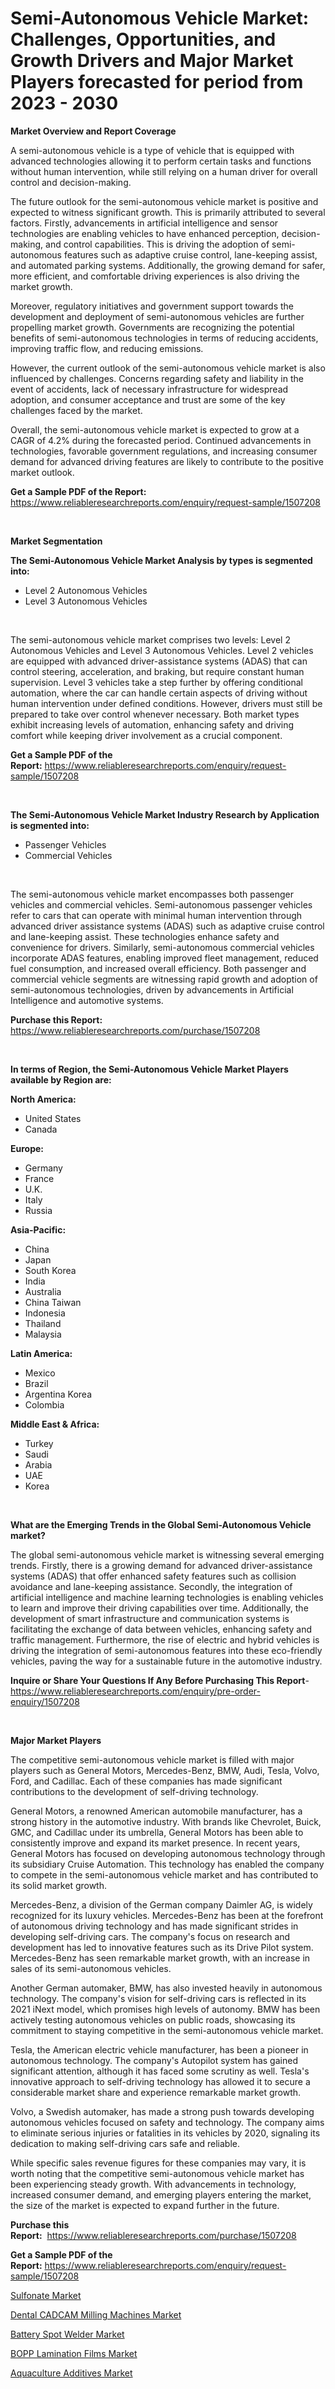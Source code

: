 <p><h1>Semi-Autonomous Vehicle Market: Challenges, Opportunities, and Growth Drivers and Major Market Players forecasted for period from 2023 - 2030</h1></p><p><strong>Market Overview and Report Coverage</strong></p>
<p><p>A semi-autonomous vehicle is a type of vehicle that is equipped with advanced technologies allowing it to perform certain tasks and functions without human intervention, while still relying on a human driver for overall control and decision-making.</p><p>The future outlook for the semi-autonomous vehicle market is positive and expected to witness significant growth. This is primarily attributed to several factors. Firstly, advancements in artificial intelligence and sensor technologies are enabling vehicles to have enhanced perception, decision-making, and control capabilities. This is driving the adoption of semi-autonomous features such as adaptive cruise control, lane-keeping assist, and automated parking systems. Additionally, the growing demand for safer, more efficient, and comfortable driving experiences is also driving the market growth.</p><p>Moreover, regulatory initiatives and government support towards the development and deployment of semi-autonomous vehicles are further propelling market growth. Governments are recognizing the potential benefits of semi-autonomous technologies in terms of reducing accidents, improving traffic flow, and reducing emissions.</p><p>However, the current outlook of the semi-autonomous vehicle market is also influenced by challenges. Concerns regarding safety and liability in the event of accidents, lack of necessary infrastructure for widespread adoption, and consumer acceptance and trust are some of the key challenges faced by the market.</p><p>Overall, the semi-autonomous vehicle market is expected to grow at a CAGR of 4.2% during the forecasted period. Continued advancements in technologies, favorable government regulations, and increasing consumer demand for advanced driving features are likely to contribute to the positive market outlook.</p></p>
<p><strong>Get a Sample PDF of the Report:</strong> <a href="https://www.reliableresearchreports.com/enquiry/request-sample/1507208">https://www.reliableresearchreports.com/enquiry/request-sample/1507208</a></p>
<p>&nbsp;</p>
<p><strong>Market Segmentation</strong></p>
<p><strong>The Semi-Autonomous Vehicle Market Analysis by types is segmented into:</strong></p>
<p><ul><li>Level 2 Autonomous Vehicles</li><li>Level 3 Autonomous Vehicles</li></ul></p>
<p>&nbsp;</p>
<p><p>The semi-autonomous vehicle market comprises two levels: Level 2 Autonomous Vehicles and Level 3 Autonomous Vehicles. Level 2 vehicles are equipped with advanced driver-assistance systems (ADAS) that can control steering, acceleration, and braking, but require constant human supervision. Level 3 vehicles take a step further by offering conditional automation, where the car can handle certain aspects of driving without human intervention under defined conditions. However, drivers must still be prepared to take over control whenever necessary. Both market types exhibit increasing levels of automation, enhancing safety and driving comfort while keeping driver involvement as a crucial component.</p></p>
<p><strong>Get a Sample PDF of the Report:</strong>&nbsp;<a href="https://www.reliableresearchreports.com/enquiry/request-sample/1507208">https://www.reliableresearchreports.com/enquiry/request-sample/1507208</a></p>
<p>&nbsp;</p>
<p><strong>The Semi-Autonomous Vehicle Market Industry Research by Application is segmented into:</strong></p>
<p><ul><li>Passenger Vehicles</li><li>Commercial Vehicles</li></ul></p>
<p>&nbsp;</p>
<p><p>The semi-autonomous vehicle market encompasses both passenger vehicles and commercial vehicles. Semi-autonomous passenger vehicles refer to cars that can operate with minimal human intervention through advanced driver assistance systems (ADAS) such as adaptive cruise control and lane-keeping assist. These technologies enhance safety and convenience for drivers. Similarly, semi-autonomous commercial vehicles incorporate ADAS features, enabling improved fleet management, reduced fuel consumption, and increased overall efficiency. Both passenger and commercial vehicle segments are witnessing rapid growth and adoption of semi-autonomous technologies, driven by advancements in Artificial Intelligence and automotive systems.</p></p>
<p><strong>Purchase this Report:</strong>&nbsp; <a href="https://www.reliableresearchreports.com/purchase/1507208">https://www.reliableresearchreports.com/purchase/1507208</a></p>
<p>&nbsp;</p>
<p><strong>In terms of Region, the Semi-Autonomous Vehicle Market Players available by Region are:</strong></p>
<p>
    <p> <strong> North America: </strong>
        <ul>
            <li>United States</li>
            <li>Canada</li>
        </ul>
        </p> 
    <p> <strong> Europe: </strong>
        <ul>
            <li>Germany</li>
            <li>France</li>
            <li>U.K.</li>
            <li>Italy</li>
            <li>Russia</li>
        </ul>
        </p> 
    <p> <strong> Asia-Pacific: </strong>
        <ul>
            <li>China</li>
            <li>Japan</li>
            <li>South Korea</li>
            <li>India</li>
            <li>Australia</li>
            <li>China Taiwan</li>
            <li>Indonesia</li>
            <li>Thailand</li>
            <li>Malaysia</li>
        </ul>
        </p> 
    <p> <strong> Latin America: </strong>
        <ul>
            <li>Mexico</li>
            <li>Brazil</li>
            <li>Argentina Korea</li>
            <li>Colombia</li>
        </ul>
        </p> 
    <p> <strong> Middle East & Africa: </strong>
        <ul>
            <li>Turkey</li>
            <li>Saudi</li>
            <li>Arabia</li>
            <li>UAE</li>
            <li>Korea</li>
        </ul>
    </p>
    </p>
<p>&nbsp;</p>
<p><strong>What are the Emerging Trends in the Global Semi-Autonomous Vehicle market?</strong></p>
<p><p>The global semi-autonomous vehicle market is witnessing several emerging trends. Firstly, there is a growing demand for advanced driver-assistance systems (ADAS) that offer enhanced safety features such as collision avoidance and lane-keeping assistance. Secondly, the integration of artificial intelligence and machine learning technologies is enabling vehicles to learn and improve their driving capabilities over time. Additionally, the development of smart infrastructure and communication systems is facilitating the exchange of data between vehicles, enhancing safety and traffic management. Furthermore, the rise of electric and hybrid vehicles is driving the integration of semi-autonomous features into these eco-friendly vehicles, paving the way for a sustainable future in the automotive industry.</p></p>
<p><strong>Inquire or Share Your Questions If Any Before Purchasing This Report</strong>- <a href="https://www.reliableresearchreports.com/enquiry/pre-order-enquiry/1507208">https://www.reliableresearchreports.com/enquiry/pre-order-enquiry/1507208</a></p>
<p>&nbsp;</p>
<p><strong>Major Market Players</strong></p>
<p><p>The competitive semi-autonomous vehicle market is filled with major players such as General Motors, Mercedes-Benz, BMW, Audi, Tesla, Volvo, Ford, and Cadillac. Each of these companies has made significant contributions to the development of self-driving technology.</p><p>General Motors, a renowned American automobile manufacturer, has a strong history in the automotive industry. With brands like Chevrolet, Buick, GMC, and Cadillac under its umbrella, General Motors has been able to consistently improve and expand its market presence. In recent years, General Motors has focused on developing autonomous technology through its subsidiary Cruise Automation. This technology has enabled the company to compete in the semi-autonomous vehicle market and has contributed to its solid market growth.</p><p>Mercedes-Benz, a division of the German company Daimler AG, is widely recognized for its luxury vehicles. Mercedes-Benz has been at the forefront of autonomous driving technology and has made significant strides in developing self-driving cars. The company's focus on research and development has led to innovative features such as its Drive Pilot system. Mercedes-Benz has seen remarkable market growth, with an increase in sales of its semi-autonomous vehicles.</p><p>Another German automaker, BMW, has also invested heavily in autonomous technology. The company's vision for self-driving cars is reflected in its 2021 iNext model, which promises high levels of autonomy. BMW has been actively testing autonomous vehicles on public roads, showcasing its commitment to staying competitive in the semi-autonomous vehicle market.</p><p>Tesla, the American electric vehicle manufacturer, has been a pioneer in autonomous technology. The company's Autopilot system has gained significant attention, although it has faced some scrutiny as well. Tesla's innovative approach to self-driving technology has allowed it to secure a considerable market share and experience remarkable market growth.</p><p>Volvo, a Swedish automaker, has made a strong push towards developing autonomous vehicles focused on safety and technology. The company aims to eliminate serious injuries or fatalities in its vehicles by 2020, signaling its dedication to making self-driving cars safe and reliable.</p><p>While specific sales revenue figures for these companies may vary, it is worth noting that the competitive semi-autonomous vehicle market has been experiencing steady growth. With advancements in technology, increased consumer demand, and emerging players entering the market, the size of the market is expected to expand further in the future.</p></p>
<p><strong>Purchase this Report:</strong>&nbsp;&nbsp;<a href="https://www.reliableresearchreports.com/purchase/1507208">https://www.reliableresearchreports.com/purchase/1507208</a></p>
<p></p>
<p><strong>Get a Sample PDF of the Report:</strong>&nbsp;<a href="https://www.reliableresearchreports.com/enquiry/request-sample/1507208">https://www.reliableresearchreports.com/enquiry/request-sample/1507208</a></p>
<p><p><a href="https://medium.com/@chiragreportprime/sulfonate-market-size-growth-forecast-2023-2030-51c97f6716ba">Sulfonate Market</a></p><p><a href="https://www.linkedin.com/pulse/dental-cadcam-milling-machines-market-size-forecast-1f/">Dental CADCAM Milling Machines Market</a></p><p><a href="https://medium.com/@carolclarkson766/battery-spot-welder-market-size-growth-forecast-2023-2030-4751df9bf43b">Battery Spot Welder Market</a></p><p><a href="https://www.linkedin.com/pulse/bopp-lamination-films-market-size-forecast-2023-2030/">BOPP Lamination Films Market</a></p><p><a href="https://www.linkedin.com/pulse/aquaculture-additives-market-size-forecast-2023-2030/">Aquaculture Additives Market</a></p></p>